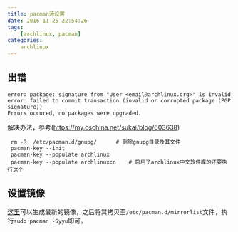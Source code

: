```yaml
---
title: pacman源设置
date: 2016-11-25 22:54:26
tags:
    [archlinux, pacman]
categories:
    archlinux
---
```











## 出错
```
error: package: signature from "User <email@archlinux.org>" is invalid
error: failed to commit transaction (invalid or corrupted package (PGP signature))
Errors occured, no packages were upgraded.
```

解决办法，参考(https://my.oschina.net/sukai/blog/603638)


```
 rm -R  /etc/pacman.d/gnupg/      # 删除gnupg目录及其文件
 pacman-key --init
 pacman-key --populate archlinux
 pacman-key --populate archlinuxcn    # 启用了archlinux中文软件库的还要执行这个
```

## 设置镜像

[这里](https://www.archlinux.org/mirrorlist/)可以生成最新的镜像，之后将其拷贝至`/etc/pacman.d/mirrorlist`文件，执行`sudo pacman -Syyu`即可。
